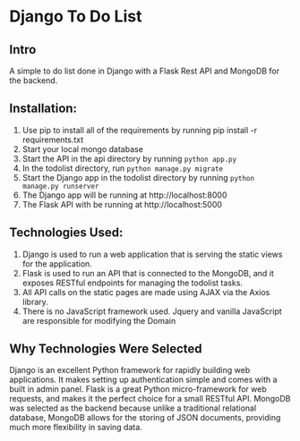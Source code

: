 # Django To Do List

## Intro

A simple to do list done in Django with a Flask Rest API and MongoDB for the backend.

## Installation:

1. Use pip to install all of the requirements by running pip install -r requirements.txt
2. Start your local mongo database
3. Start the API in the api directory by running `python app.py`
4. In the todolist directory, run `python manage.py migrate`
4. Start the Django app in the todolist directory by running `python manage.py runserver`
5. The Django app will be running at http://localhost:8000
6. The Flask API with be running at http://localhost:5000

## Technologies Used:

1. Django is used to run a web application that is serving the static views for the application.
2. Flask is used to run an API that is connected to the MongoDB, and it exposes RESTful endpoints
    for managing the todolist tasks.
3. All API calls on the static pages are made using AJAX via the Axios library.
4. There is no JavaScript framework used. Jquery and vanilla JavaScript are responsible for modifying the Domain

## Why Technologies Were Selected

Django is an excellent Python framework for rapidly building web applications. It makes setting up authentication
simple and comes with a built in admin panel. Flask is a great Python micro-framework for web requests, and makes
it the perfect choice for a small RESTful API. MongoDB was selected as the backend because unlike a traditional
relational database, MongoDB allows for the storing of JSON documents, providing much more flexibility in saving
data.